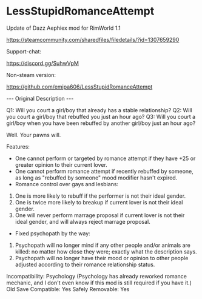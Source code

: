 # LessStupidRomanceAttempt

Update of Dazz Aephiex mod for RimWorld 1.1

https://steamcommunity.com/sharedfiles/filedetails/?id=1307659290

Support-chat:

https://discord.gg/SuhwVpM

Non-steam version:

https://github.com/emipa606/LessStupidRomanceAttempt
	
--- Original Description ---

Q1: Will you court a girl/boy that already has a stable relationship?
Q2: Will you court a girl/boy that rebuffed you just an hour ago?
Q3: Will you court a girl/boy when you have been rebuffed by another girl/boy just an hour ago?

Well. Your pawns will.

Features:
- One cannot perform or targeted by romance attempt if they have +25 or greater opinion to their current lover.
- One cannot perform romance attempt if recently rebuffed by someone, as long as "rebuffed by someone" mood modifier hasn't expired.
- Romance control over gays and lesbians:
1. One is more likely to rebuff if the performer is not their ideal gender.
2. One is twice more likely to breakup if current lover is not their ideal gender.
3. One will never perform marrage proposal if current lover is not their ideal gender, and will always reject marrage proposal.
- Fixed psychopath by the way:
1. Psychopath will no longer mind if any other people and/or animals are killed: no matter how close they were; exactly what the description says.
2. Psychopath will no longer have their mood or opinion to other people adjusted according to their romance relationship status.

Incompatibility: Psychology (Psychology has already reworked romance mechanic, and I don't even know if this mod is still required if you have it.)
Old Save Compatible: Yes
Safely Removable: Yes
